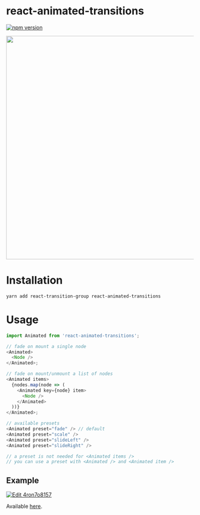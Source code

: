 # react-animated-transitions

[![npm version](https://badge.fury.io/js/react-animated-transitions.svg)](https://badge.fury.io/js/react-animated-transitions)

<img src="https://raw.githubusercontent.com/sonaye/react-animated-transitions/master/demo.gif" width="600">

# Installation

`yarn add react-transition-group react-animated-transitions`

# Usage

```javascript
import Animated from 'react-animated-transitions';

// fade on mount a single node
<Animated>
  <Node />
</Animated>;

// fade on mount/unmount a list of nodes
<Animated items>
  {nodes.map(node => (
    <Animated key={node} item>
      <Node />
    </Animated>
  ))}
</Animated>;

// available presets
<Animated preset="fade" /> // default
<Animated preset="scale" />
<Animated preset="slideLeft" />
<Animated preset="slideRight" />

// a preset is not needed for <Animated items />
// you can use a preset with <Animated /> and <Animated item />
```

## Example

[![Edit 4ron7o8157](https://codesandbox.io/static/img/play-codesandbox.svg)](https://codesandbox.io/s/4ron7o8157)

Available [here](https://github.com/sonaye/react-animated-transitions/tree/master/src/example).
